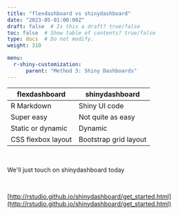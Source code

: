 ```yaml
---
title: "flexdashboard vs shinydashboard"
date: "2023-05-01:00:00Z"
draft: false  # Is this a draft? true/false
toc: false  # Show table of contents? true/false
type: docs  # Do not modify.
weight: 310

menu:
  r-shiny-customization:
      parent: "Method 3: Shiny Dashboards"
---
```


| **flexdashboard**    | **shinydashboard**      |
|      ---           |       ---             |
| R Markdown         | Shiny UI code         |
| Super easy         | Not quite as easy     |
| Static or dynamic  | Dynamic               |
| CSS flexbox layout | Bootstrap grid layout |

<br>

We'll just touch on shinydashboard today

<br>

[http://rstudio.github.io/shinydashboard/get_started.html](http://rstudio.github.io/shinydashboard/get_started.html)
